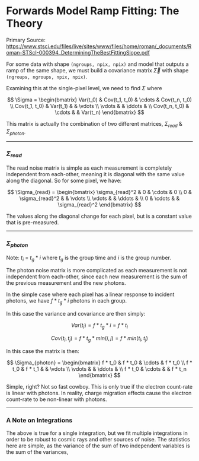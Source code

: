 # Forwards Model Ramp Fitting: The Theory

Primary Source: <https://www.stsci.edu/files/live/sites/www/files/home/roman/_documents/Roman-STScI-000394_DeterminingTheBestFittingSlope.pdf>

For some data with shape `(ngroups, npix, npix)` and model that outputs a ramp of the same shape, we must build a covariance matrix $\vec{\Sigma}$ with shape `(ngroups, ngroups, npix, npix)`.

Examining this at the single-pixel level, we need to find $\Sigma$ where

$$
\Sigma =
\begin{bmatrix}
Var(t_0) & Cov(t_1, t_0) & \cdots & Cov(t_n, t_0) \\
Cov(t_1, t_0) & Var(t_1) &  & \vdots \\
\vdots &  & \ddots &  \\
Cov(t_n, t_0) & \cdots &  & Var(t_n)
\end{bmatrix}
$$

This matrix is actually the combination of two different matrices, $\Sigma_{read}$ & $\Sigma_{photon}$.

---

### $\Sigma_{read}$

The read noise matrix is simple as each measurement is completely independent from each-other, meaning it is diagonal with the same value along the diagonal. So for some pixel, we have:

$$
\Sigma_{read} =
\begin{bmatrix}
\sigma_{read}^2 & 0 & \cdots & 0 \\
0 & \sigma_{read}^2 &  & \vdots \\
\vdots &  & \ddots &  \\
0 & \cdots &  & \sigma_{read}^2
\end{bmatrix}
$$

The values along the diagonal change for each pixel, but is a constant value that is pre-measured.

---

### $\Sigma_{photon}$

Note: $t_i$ = $t_g * i$ where $t_g$ is the group time and $i$ is the group number.

The photon noise matrix is more complicated as each measurement is not independent from each-other, since each new measurement is the sum of the previous measurement and the new photons.

In the simple case where each pixel has a linear response to incident photons, we have $f * t_g * i$ photons in each group.

In this case the variance and covariance are then simply:

$$Var(t_i) = f * t_g * i = f * t_i$$

$$Cov(t_i, t_j) = f * t_g * min(i, j) = f * min(t_i, t_j)$$

In this case the matrix is then:

$$
\Sigma_{photon} =
\begin{bmatrix}
f * t_0 & f * t_0 & \cdots & f * t_0 \\
f * t_0 & f * t_1 &  & \vdots \\
\vdots &  & \ddots &  \\
f * t_0 & \cdots &  & f * t_n
\end{bmatrix}
$$

Simple, right? Not so fast cowboy. This is only true if the electron count-rate is linear with photons. In reality, charge migration effects cause the electron count-rate to be non-linear with photons.

---

### A Note on Integrations

The above is true for a single integration, but we fit multiple integrations in order to be robust to cosmic rays and other sources of noise. The statistics here are simple, as the variance of the sum of two independent variables is the sum of the variances,

